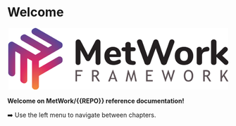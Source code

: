 # Welcome

<p align="center">
  <img src="images/big_logo.png" alt="metwork logo"/>
</p>

**Welcome on MetWork/{{REPO}} reference documentation!**

:arrow_right: Use the left menu to navigate between chapters.
